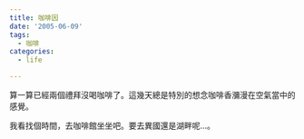```yaml
---
title: 咖啡因
date: '2005-06-09'
tags:
  - 咖啡
categories:
  - life

---
```

算一算已經兩個禮拜沒喝咖啡了。這幾天總是特別的想念咖啡香瀰漫在空氣當中的感覺。  
  
我看找個時間，去咖啡館坐坐吧。要去異國還是湖畔呢…。